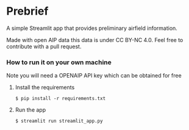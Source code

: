 # Prebrief

A simple Streamlit app that provides preliminary airfield information.

Made with open AIP data this data is under CC BY-NC 4.0. Feel free to contribute with a pull request.

### How to run it on your own machine

Note you will need a OPENAIP API key which can be obtained for free

1. Install the requirements

   ```
   $ pip install -r requirements.txt
   ```

2. Run the app

   ```
   $ streamlit run streamlit_app.py
   ```

